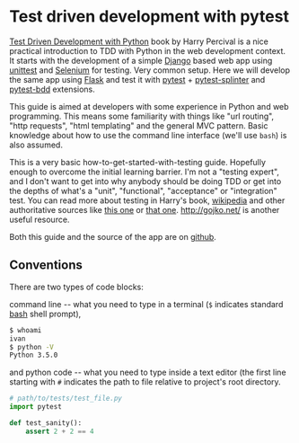 # Test driven development with pytest

[Test Driven Development with Python][book:HP-TDDPy] book by  Harry Percival is
a nice practical introduction to TDD with Python in the web development context.
It starts with the development of a simple [Django][web:django] based web app
using [unittest][pydoc:unittest] and [Selenium][web:selenium] for testing. Very
common setup.  Here we will develop the same app using [Flask][web:flask] and
test it with [pytest][web:pytest] + [pytest-splinter][web:pytest-splinter] and
[pytest-bdd][web:pytest-bdd] extensions.

This guide is aimed at developers with some experience in Python and web
programming. This means some familiarity with things like "url routing", "http
requests", "html templating" and the general MVC pattern. Basic knowledge about
how to use the command line interface (we'll use `bash`) is also assumed.

This is a very basic how-to-get-started-with-testing guide. Hopefully enough to
overcome the initial learning barrier. I'm not a "testing expert", and I don't
want to get into why anybody should be doing TDD or get into the depths of
what's a "unit", "functional", "acceptance" or "integration" test. You can read
more about testing in Harry's book, [wikipedia][wiki:TDD] and other
authoritative sources like [this one][c2:TDD] or [that one][book:KB-TDD].
<http://gojko.net/> is another useful resource.

Both this guide and the source of the app are on [github](https://github.com/vanzaj/tdd-pytest).

[book:HP-TDDPy]: http://chimera.labs.oreilly.com/books/1234000000754
[pydoc:unittest]: https://docs.python.org/3.5/library/unittest.html
[web:django]: https://www.djangoproject.com/
[web:flask]: http://flask.pocoo.org/
[web:selenium]: http://www.seleniumhq.org/
[web:pytest]: http://pytest.org/
[web:pytest-splinter]: https://pypi.python.org/pypi/pytest-splinter
[web:pytest-bdd]: https://pypi.python.org/pypi/pytest-bdd
[wiki:TDD]: https://en.wikipedia.org/wiki/Test-driven_development
[c2:TDD]: http://c2.com/cgi/wiki?TestDrivenDevelopment
[book:KB-TDD]: http://www.amazon.com/Test-Driven-Development-Kent-Beck/dp/0321146530

## Conventions

There are two types of code blocks:

command line -- what you need to type in a terminal (`$` indicates standard
[bash][web:bash] shell prompt),

```bash
$ whoami
ivan
$ python -V
Python 3.5.0
```

and python code -- what you need to type inside a text editor (the first line
starting with `#` indicates the path to file relative to project's root
directory.

```python
# path/to/tests/test_file.py
import pytest

def test_sanity():
    assert 2 + 2 == 4
```

[web:bash]: https://www.gnu.org/software/bash/
